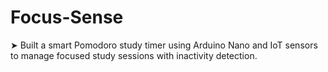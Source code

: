 # Focus-Sense
➤ Built a smart Pomodoro study timer using Arduino Nano and IoT sensors to manage focused study sessions with inactivity detection.
